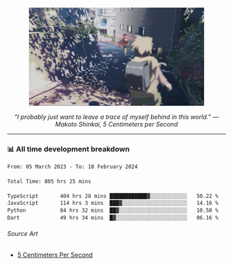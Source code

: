 <p align="center"><img src="asset/header.jpg" width="80%"/></p>
<p align="center"><i>“I probably just want to leave a trace of myself behind in this world.” ― Makoto Shinkai, 5 Centimeters per Second</i></p>

---
<!--
<details>
  <summary>📃 My Resume</summary>

### Education

- 📖 **Computer Science**\
📆 10/2021 - present\
📍 **Thang Long University** - Hoang Mai, Hanoi, Vietnam

### Experience

<img align="right" src="https://img.shields.io/badge/Figma-F24E1E?style=flat&logo=figma&logoColor=white"/>
<img align="right" src="https://img.shields.io/badge/node.js-6DA55F?style=flat&logo=node.js&logoColor=white"/>
<img align="right" src="https://img.shields.io/badge/Next.js-black?style=flat&logo=next.js&logoColor=white"/>
<img align="right" src="https://img.shields.io/badge/TypeScript-007ACC?style=flat&logo=typescript&logoColor=white"/>


- 👨‍💻 **Frontend Web Intern**\
📆 07/2023 - present\
📍 **MQ ICT Solutions** - Hoang Mai, Hanoi, Vietnam
</details> 
-->

### 📊 All time development breakdown

<!--START_SECTION:waka-->

```txt
From: 05 March 2023 - To: 18 February 2024

Total Time: 805 hrs 25 mins

TypeScript       404 hrs 28 mins ████████████▓░░░░░░░░░░░░   50.22 %
JavaScript       114 hrs 3 mins  ███▓░░░░░░░░░░░░░░░░░░░░░   14.16 %
Python           84 hrs 32 mins  ██▓░░░░░░░░░░░░░░░░░░░░░░   10.50 %
Dart             49 hrs 34 mins  █▓░░░░░░░░░░░░░░░░░░░░░░░   06.16 %
```

<!--END_SECTION:waka-->

###### Source Art

-  [5 Centimeters Per Second](https://wallhaven.cc/w/nrowq1)

